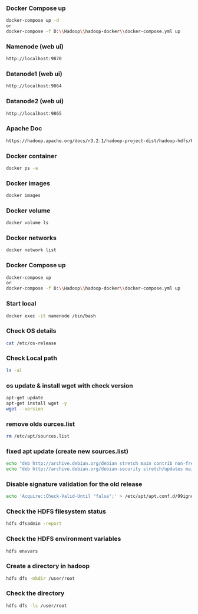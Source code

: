 ### Docker Compose up
```bash
docker-compose up -d
or 
docker-compose -f D:\\Hadoop\\hadoop-docker\\docker-compose.yml up
```

### Namenode (web ui)
```bash
http://localhost:9870
```
### Datanode1 (web ui)
```bash
http://localhost:9864
```
### Datanode2 (web ui)
```bash
http://localhost:9865
```

### Apache Doc
```bash
https://hadoop.apache.org/docs/r3.2.1/hadoop-project-dist/hadoop-hdfs/HDFSCommands.html
```

### Docker container
```bash
docker ps -a
```

### Docker images
```bash
docker images
```

### Docker volume
```bash
docker volume ls
```

### Docker networks
```bash
docker network list
```

### Docker Compose up
```bash
docker-compose up
or 
docker-compose -f D:\\Hadoop\\hadoop-docker\\docker-compose.yml up
```

### Start local
```bash
docker exec -it namenode /bin/bash
```

### Check OS details
```bash
cat /etc/os-release
```

### Check Local path
```bash
ls -al
```

### os update & install wget with check version
```bash
apt-get update
apt-get install wget -y
wget --version
```

### remove olds ources.list
```bash
rm /etc/apt/sources.list
```

### fixed apt update (create new sources.list)
```bash
echo "deb http://archive.debian.org/debian stretch main contrib non-free" > /etc/apt/sources.list
echo "deb http://archive.debian.org/debian-security stretch/updates main contrib non-free" >> /etc/apt/sources.list
```

### Disable signature validation for the old release
```bash
echo 'Acquire::Check-Valid-Until "false";' > /etc/apt/apt.conf.d/99ignore-release-date
```

### Check the HDFS filesystem status
```bash
hdfs dfsadmin -report
```

### Check the HDFS environment variables
```bash
hdfs envvars
```

### Create a directory in hadoop
```bash
hdfs dfs -mkdir /user/root
```

### Check the directory
```bash
hdfs dfs -ls /user/root
```
